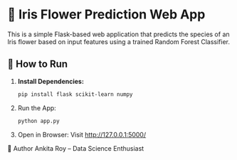 # 🌸 Iris Flower Prediction Web App

This is a simple Flask-based web application that predicts the species of an Iris flower based on input features using a trained Random Forest Classifier.

## 🚀 How to Run

1. **Install Dependencies:**
   ```bash
   pip install flask scikit-learn numpy

2. Run the App:
   ```bash
   python app.py

3. Open in Browser:
   Visit http://127.0.0.1:5000/

👤 Author
Ankita Roy – Data Science Enthusiast
